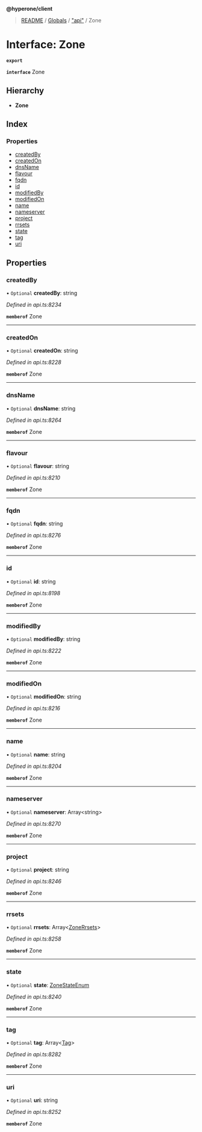 **@hyperone/client**

> [README](../README.md) / [Globals](../globals.md) / ["api"](../modules/_api_.md) / Zone

# Interface: Zone

**`export`** 

**`interface`** Zone

## Hierarchy

* **Zone**

## Index

### Properties

* [createdBy](_api_.zone.md#createdby)
* [createdOn](_api_.zone.md#createdon)
* [dnsName](_api_.zone.md#dnsname)
* [flavour](_api_.zone.md#flavour)
* [fqdn](_api_.zone.md#fqdn)
* [id](_api_.zone.md#id)
* [modifiedBy](_api_.zone.md#modifiedby)
* [modifiedOn](_api_.zone.md#modifiedon)
* [name](_api_.zone.md#name)
* [nameserver](_api_.zone.md#nameserver)
* [project](_api_.zone.md#project)
* [rrsets](_api_.zone.md#rrsets)
* [state](_api_.zone.md#state)
* [tag](_api_.zone.md#tag)
* [uri](_api_.zone.md#uri)

## Properties

### createdBy

• `Optional` **createdBy**: string

*Defined in api.ts:8234*

**`memberof`** Zone

___

### createdOn

• `Optional` **createdOn**: string

*Defined in api.ts:8228*

**`memberof`** Zone

___

### dnsName

• `Optional` **dnsName**: string

*Defined in api.ts:8264*

**`memberof`** Zone

___

### flavour

• `Optional` **flavour**: string

*Defined in api.ts:8210*

**`memberof`** Zone

___

### fqdn

• `Optional` **fqdn**: string

*Defined in api.ts:8276*

**`memberof`** Zone

___

### id

• `Optional` **id**: string

*Defined in api.ts:8198*

**`memberof`** Zone

___

### modifiedBy

• `Optional` **modifiedBy**: string

*Defined in api.ts:8222*

**`memberof`** Zone

___

### modifiedOn

• `Optional` **modifiedOn**: string

*Defined in api.ts:8216*

**`memberof`** Zone

___

### name

• `Optional` **name**: string

*Defined in api.ts:8204*

**`memberof`** Zone

___

### nameserver

• `Optional` **nameserver**: Array\<string>

*Defined in api.ts:8270*

**`memberof`** Zone

___

### project

• `Optional` **project**: string

*Defined in api.ts:8246*

**`memberof`** Zone

___

### rrsets

• `Optional` **rrsets**: Array\<[ZoneRrsets](_api_.zonerrsets.md)>

*Defined in api.ts:8258*

**`memberof`** Zone

___

### state

• `Optional` **state**: [ZoneStateEnum](../enums/_api_.zonestateenum.md)

*Defined in api.ts:8240*

**`memberof`** Zone

___

### tag

• `Optional` **tag**: Array\<[Tag](_api_.tag.md)>

*Defined in api.ts:8282*

**`memberof`** Zone

___

### uri

• `Optional` **uri**: string

*Defined in api.ts:8252*

**`memberof`** Zone
